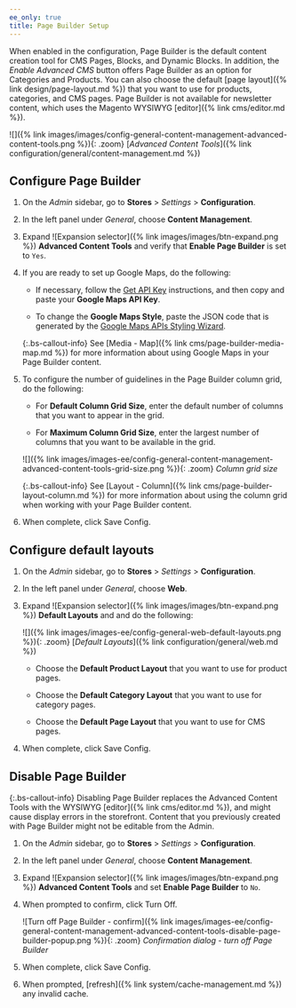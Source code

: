 ```yaml
---
ee_only: true
title: Page Builder Setup
---
```


When enabled in the configuration, Page Builder is the default content creation tool for CMS Pages, Blocks, and Dynamic Blocks. In addition, the _Enable Advanced CMS_ button offers Page Builder as an option for Categories and Products. You can also choose the default [page layout]({% link design/page-layout.md %}) that you want to use for products, categories, and CMS pages. Page Builder is not available for newsletter content, which uses the Magento WYSIWYG [editor]({% link cms/editor.md %}).

![]({% link images/images/config-general-content-management-advanced-content-tools.png %}){: .zoom}
[_Advanced Content Tools_]({% link configuration/general/content-management.md %})

## Configure Page Builder

1. On the _Admin_ sidebar, go to **Stores** > _Settings_ > **Configuration**.

1. In the left panel under _General_, choose **Content Management**.

1. Expand ![Expansion selector]({% link images/images/btn-expand.png %}) **Advanced Content Tools** and verify that **Enable Page Builder** is set to `Yes`.

1. If you are ready to set up Google Maps, do the following:

   - If necessary, follow the [Get API Key][1] instructions, and then copy and paste your **Google Maps API Key**.

   - To change the **Google Maps Style**, paste the JSON code that is generated by the [Google Maps APIs Styling Wizard][2].

   {:.bs-callout-info}
   See [Media - Map]({% link cms/page-builder-media-map.md %}) for more information about using Google Maps in your Page Builder content.

1. To configure the number of guidelines in the Page Builder column grid, do the following:

   - For **Default Column Grid Size**, enter the default number of columns that you want to appear in the grid.

   - For **Maximum Column Grid Size**, enter the largest number of columns that you want to be available in the grid.

   ![]({% link images/images-ee/config-general-content-management-advanced-content-tools-grid-size.png %}){: .zoom}
   _Column grid size_

   {:.bs-callout-info}
   See [Layout - Column]({% link cms/page-builder-layout-column.md %}) for more information about using the column grid when working with your Page Builder content.

1. When complete, click <span class="btn">Save Config</span>.

## Configure default layouts

1. On the _Admin_ sidebar, go to **Stores** > _Settings_ > **Configuration**.

1. In the left panel under _General_, choose **Web**.

1. Expand ![Expansion selector]({% link images/images/btn-expand.png %}) **Default Layouts** and and do the following:

   ![]({% link images/images-ee/config-general-web-default-layouts.png %}){: .zoom}
   [_Default Layouts_]({% link configuration/general/web.md %})

   - Choose the **Default Product Layout** that you want to use for product pages.

   - Choose the **Default Category Layout** that you want to use for category pages.

   - Choose the **Default Page Layout** that you want to use for CMS pages.

1. When complete, click <span class="btn">Save Config</span>.

## Disable Page Builder

{:.bs-callout-info}
Disabling Page Builder replaces the Advanced Content Tools with the WYSIWYG [editor]({% link cms/editor.md %}), and might cause display errors in the storefront. Content that you previously created with Page Builder might not be editable from the Admin.

1. On the _Admin_ sidebar, go to **Stores** > _Settings_ > **Configuration**.

1. In the left panel under _General_, choose **Content Management**.

1. Expand ![Expansion selector]({% link images/images/btn-expand.png %}) **Advanced Content Tools** and set **Enable Page Builder** to `No`.

1. When prompted to confirm, click <span class="btn">Turn Off</span>.

   ![Turn off Page Builder - confirm]({% link images/images-ee/config-general-content-management-advanced-content-tools-disable-page-builder-popup.png %}){: .zoom}
   _Confirmation dialog - turn off Page Builder_

1. When complete, click <span class="btn">Save Config</span>.

1. When prompted, [refresh]({% link system/cache-management.md %}) any invalid cache.

[1]: https://developers.google.com/maps/documentation/javascript/get-api-key
[2]: https://mapstyle.withgoogle.com/
